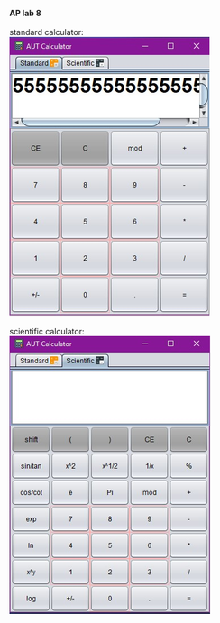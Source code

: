 <b>AP lab 8</b><br><br>
standard calculator:<br>
<img src="images/standardCal.jpg"></img><br><br>
scientific calculator:<br>
<img src="images/scientificCal.jpg"></img>